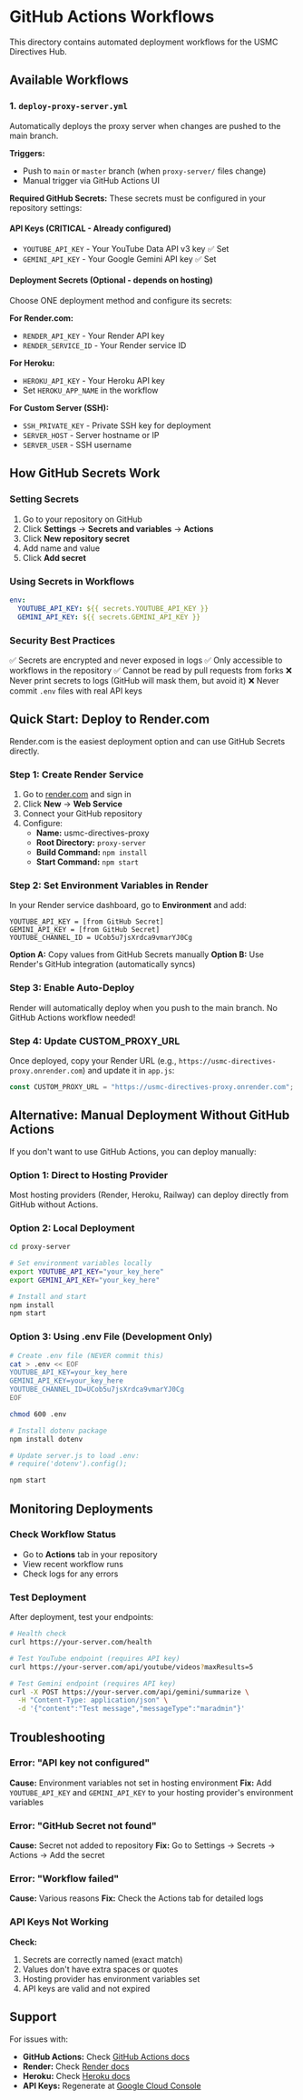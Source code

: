 # GitHub Actions Workflows

This directory contains automated deployment workflows for the USMC Directives Hub.

## Available Workflows

### 1. `deploy-proxy-server.yml`
Automatically deploys the proxy server when changes are pushed to the main branch.

**Triggers:**
- Push to `main` or `master` branch (when `proxy-server/` files change)
- Manual trigger via GitHub Actions UI

**Required GitHub Secrets:**
These secrets must be configured in your repository settings:

#### API Keys (CRITICAL - Already configured)
- `YOUTUBE_API_KEY` - Your YouTube Data API v3 key ✅ Set
- `GEMINI_API_KEY` - Your Google Gemini API key ✅ Set

#### Deployment Secrets (Optional - depends on hosting)
Choose ONE deployment method and configure its secrets:

**For Render.com:**
- `RENDER_API_KEY` - Your Render API key
- `RENDER_SERVICE_ID` - Your Render service ID

**For Heroku:**
- `HEROKU_API_KEY` - Your Heroku API key
- Set `HEROKU_APP_NAME` in the workflow

**For Custom Server (SSH):**
- `SSH_PRIVATE_KEY` - Private SSH key for deployment
- `SERVER_HOST` - Server hostname or IP
- `SERVER_USER` - SSH username

## How GitHub Secrets Work

### Setting Secrets
1. Go to your repository on GitHub
2. Click **Settings** → **Secrets and variables** → **Actions**
3. Click **New repository secret**
4. Add name and value
5. Click **Add secret**

### Using Secrets in Workflows
```yaml
env:
  YOUTUBE_API_KEY: ${{ secrets.YOUTUBE_API_KEY }}
  GEMINI_API_KEY: ${{ secrets.GEMINI_API_KEY }}
```

### Security Best Practices
✅ Secrets are encrypted and never exposed in logs
✅ Only accessible to workflows in the repository
✅ Cannot be read by pull requests from forks
❌ Never print secrets to logs (GitHub will mask them, but avoid it)
❌ Never commit `.env` files with real API keys

## Quick Start: Deploy to Render.com

Render.com is the easiest deployment option and can use GitHub Secrets directly.

### Step 1: Create Render Service
1. Go to [render.com](https://render.com) and sign in
2. Click **New** → **Web Service**
3. Connect your GitHub repository
4. Configure:
   - **Name:** usmc-directives-proxy
   - **Root Directory:** `proxy-server`
   - **Build Command:** `npm install`
   - **Start Command:** `npm start`

### Step 2: Set Environment Variables in Render
In your Render service dashboard, go to **Environment** and add:
```
YOUTUBE_API_KEY = [from GitHub Secret]
GEMINI_API_KEY = [from GitHub Secret]
YOUTUBE_CHANNEL_ID = UCob5u7jsXrdca9vmarYJ0Cg
```

**Option A:** Copy values from GitHub Secrets manually
**Option B:** Use Render's GitHub integration (automatically syncs)

### Step 3: Enable Auto-Deploy
Render will automatically deploy when you push to the main branch. No GitHub Actions workflow needed!

### Step 4: Update CUSTOM_PROXY_URL
Once deployed, copy your Render URL (e.g., `https://usmc-directives-proxy.onrender.com`) and update it in `app.js`:

```javascript
const CUSTOM_PROXY_URL = "https://usmc-directives-proxy.onrender.com";
```

## Alternative: Manual Deployment Without GitHub Actions

If you don't want to use GitHub Actions, you can deploy manually:

### Option 1: Direct to Hosting Provider
Most hosting providers (Render, Heroku, Railway) can deploy directly from GitHub without Actions.

### Option 2: Local Deployment
```bash
cd proxy-server

# Set environment variables locally
export YOUTUBE_API_KEY="your_key_here"
export GEMINI_API_KEY="your_key_here"

# Install and start
npm install
npm start
```

### Option 3: Using .env File (Development Only)
```bash
# Create .env file (NEVER commit this)
cat > .env << EOF
YOUTUBE_API_KEY=your_key_here
GEMINI_API_KEY=your_key_here
YOUTUBE_CHANNEL_ID=UCob5u7jsXrdca9vmarYJ0Cg
EOF

chmod 600 .env

# Install dotenv package
npm install dotenv

# Update server.js to load .env:
# require('dotenv').config();

npm start
```

## Monitoring Deployments

### Check Workflow Status
- Go to **Actions** tab in your repository
- View recent workflow runs
- Check logs for any errors

### Test Deployment
After deployment, test your endpoints:

```bash
# Health check
curl https://your-server.com/health

# Test YouTube endpoint (requires API key)
curl https://your-server.com/api/youtube/videos?maxResults=5

# Test Gemini endpoint (requires API key)
curl -X POST https://your-server.com/api/gemini/summarize \
  -H "Content-Type: application/json" \
  -d '{"content":"Test message","messageType":"maradmin"}'
```

## Troubleshooting

### Error: "API key not configured"
**Cause:** Environment variables not set in hosting environment
**Fix:** Add `YOUTUBE_API_KEY` and `GEMINI_API_KEY` to your hosting provider's environment variables

### Error: "GitHub Secret not found"
**Cause:** Secret not added to repository
**Fix:** Go to Settings → Secrets → Actions → Add the secret

### Error: "Workflow failed"
**Cause:** Various reasons
**Fix:** Check the Actions tab for detailed logs

### API Keys Not Working
**Check:**
1. Secrets are correctly named (exact match)
2. Values don't have extra spaces or quotes
3. Hosting provider has environment variables set
4. API keys are valid and not expired

## Support

For issues with:
- **GitHub Actions:** Check [GitHub Actions docs](https://docs.github.com/en/actions)
- **Render:** Check [Render docs](https://render.com/docs)
- **Heroku:** Check [Heroku docs](https://devcenter.heroku.com/)
- **API Keys:** Regenerate at [Google Cloud Console](https://console.cloud.google.com/)
